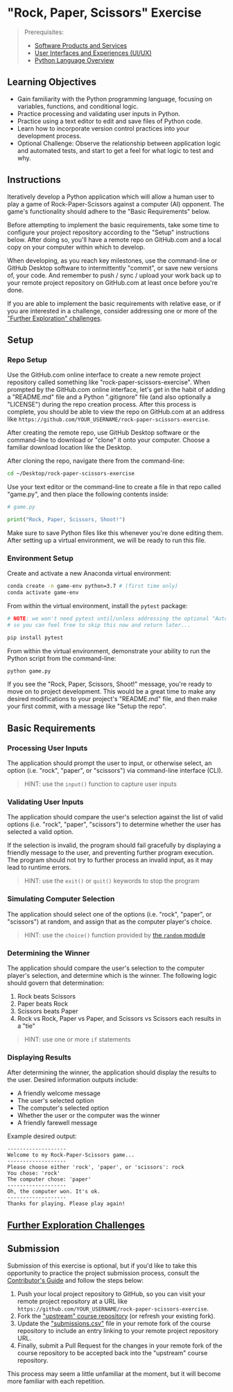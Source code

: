 # "Rock, Paper, Scissors" Exercise

> Prerequisites:
>   + [Software Products and Services](/units/unit-1.md)
>   + [User Interfaces and Experiences (UI/UX)](/units/unit-2.md)
>   + [Python Language Overview](/units/unit-3.md)

## Learning Objectives

  + Gain familiarity with the Python programming language, focusing on variables, functions, and conditional logic.
  + Practice processing and validating user inputs in Python.
  + Practice using a text editor to edit and save files of Python code.
  + Learn how to incorporate version control practices into your development process.
  + Optional Challenge: Observe the relationship between application logic and automated tests, and start to get a feel for what logic to test and why.

## Instructions

Iteratively develop a Python application which will allow a human user to play a game of Rock-Paper-Scissors against a computer (AI) opponent. The game's functionality should adhere to the "Basic Requirements" below.

Before attempting to implement the basic requirements, take some time to configure your project repository according to the "Setup" instructions below. After doing so, you'll have a remote repo on GitHub.com and a local copy on your computer within which to develop.

When developing, as you reach key milestones, use the command-line or GitHub Desktop software to intermittently "commit", or save new versions of, your code. And remember to push / sync / upload your work back up to your remote project repository on GitHub.com at least once before you're done.

If you are able to implement the basic requirements with relative ease, or if you are interested in a challenge, consider addressing one or more of the ["Further Exploration" challenges](challenges.md).


## Setup

### Repo Setup

Use the GitHub.com online interface to create a new remote project repository called something like "rock-paper-scissors-exercise". When prompted by the GitHub.com online interface, let's get in the habit of adding a "README.md" file and a Python ".gitignore" file (and also optionally a "LICENSE") during the repo creation process. After this process is complete, you should be able to view the repo on GitHub.com at an address like `https://github.com/YOUR_USERNAME/rock-paper-scissors-exercise`.

After creating the remote repo, use GitHub Desktop software or the command-line to download or "clone" it onto your computer. Choose a familiar download location like the Desktop.

After cloning the repo, navigate there from the command-line:

```sh
cd ~/Desktop/rock-paper-scissors-exercise
```

Use your text editor or the command-line to create a file in that repo called "game.py", and then place the following contents inside:

```py
# game.py

print("Rock, Paper, Scissors, Shoot!")
```

Make sure to save Python files like this whenever you're done editing them. After setting up a virtual environment, we will be ready to run this file.

### Environment Setup

Create and activate a new Anaconda virtual environment:

```sh
conda create -n game-env python=3.7 # (first time only)
conda activate game-env
```

From within the virtual environment, install the `pytest` package:

```sh
# NOTE: we won't need pytest until/unless addressing the optional "Automated Testing" challenge,
# so you can feel free to skip this now and return later...

pip install pytest
```

From within the virtual environment, demonstrate your ability to run the Python script from the command-line:

```sh
python game.py
```

If you see the "Rock, Paper, Scissors, Shoot!" message, you're ready to move on to project development. This would be a great time to make any desired modifications to your project's "README.md" file, and then make your first commit, with a message like "Setup the repo".

## Basic Requirements

### Processing User Inputs

The application should prompt the user to input, or otherwise select, an option (i.e. "rock", "paper", or "scissors") via command-line interface (CLI).

> HINT: use the `input()` function to capture user inputs

### Validating User Inputs

The application should compare the user's selection against the list of valid options (i.e. "rock", "paper", "scissors") to determine whether the user has selected a valid option.

If the selection is invalid, the program should fail gracefully by displaying a friendly message to the user, and preventing further program execution. The program should not try to further process an invalid input, as it may lead to runtime errors.

> HINT: use the `exit()` or `quit()` keywords to stop the program

### Simulating Computer Selection

The application should select one of the options (i.e. "rock", "paper", or "scissors") at random, and assign that as the computer player's choice.

> HINT: use the `choice()` function provided by [the `random` module](/notes/python/modules/random.md)

### Determining the Winner

The application should compare the user's selection to the computer player's selection, and determine which is the winner. The following logic should govern that determination:

  1. Rock beats Scissors
  2. Paper beats Rock
  3. Scissors beats Paper
  4. Rock vs Rock, Paper vs Paper, and Scissors vs Scissors each results in a "tie"

> HINT: use one or more `if` statements

### Displaying Results

After determining the winner, the application should display the results to the user. Desired information outputs include:

  + A friendly welcome message
  + The user's selected option
  + The computer's selected option
  + Whether the user or the computer was the winner
  + A friendly farewell message

Example desired output:

```
-------------------
Welcome to my Rock-Paper-Scissors game...
-------------------
Please choose either 'rock', 'paper', or 'scissors': rock
You chose: 'rock'
The computer chose: 'paper'
-------------------
Oh, the computer won. It's ok.
-------------------
Thanks for playing. Please play again!
```

## [Further Exploration Challenges](challenges.md)

## Submission

Submission of this exercise is optional, but if you'd like to take this opportunity to practice the project submission process, consult the [Contributor's Guide](/CONTRIBUTING.md) and follow the steps below:

  1. Push your local project repository to GitHub, so you can visit your remote project repository at a URL like `https://github.com/YOUR_USERNAME/rock-paper-scissors-exercise`.
  2. Fork the ["upstream" course repository](https://github.com/prof-rossetti/nyu-info-2335-201905) (or refresh your existing fork).
  3. Update the ["submissions.csv"](submissions.csv) file in your remote fork of the course repository to include an entry linking to your remote project repository URL.
  4. Finally, submit a Pull Request for the changes in your remote fork of the course repository to be accepted back into the "upstream" course repository.

This process may seem a little unfamiliar at the moment, but it will become more familiar with each repetition.
